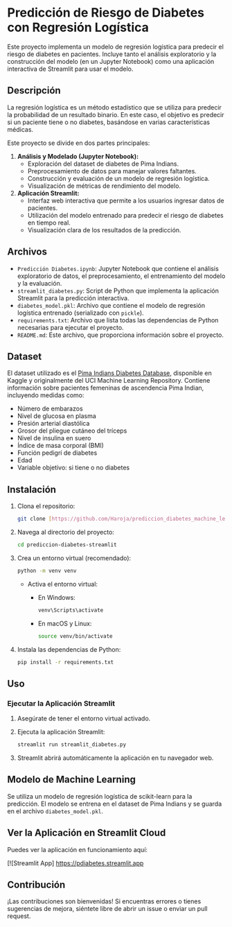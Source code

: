 # Predicción de Riesgo de Diabetes con Regresión Logística

Este proyecto implementa un modelo de regresión logística para predecir el riesgo de diabetes en pacientes. Incluye tanto el análisis exploratorio y la construcción del modelo (en un Jupyter Notebook) como una aplicación interactiva de Streamlit para usar el modelo.

## Descripción

La regresión logística es un método estadístico que se utiliza para predecir la probabilidad de un resultado binario. En este caso, el objetivo es predecir si un paciente tiene o no diabetes, basándose en varias características médicas.

Este proyecto se divide en dos partes principales:

1.  **Análisis y Modelado (Jupyter Notebook):**
    * Exploración del dataset de diabetes de Pima Indians.
    * Preprocesamiento de datos para manejar valores faltantes.
    * Construcción y evaluación de un modelo de regresión logística.
    * Visualización de métricas de rendimiento del modelo.
2.  **Aplicación Streamlit:**
    * Interfaz web interactiva que permite a los usuarios ingresar datos de pacientes.
    * Utilización del modelo entrenado para predecir el riesgo de diabetes en tiempo real.
    * Visualización clara de los resultados de la predicción.

## Archivos

* `Predicción Diabetes.ipynb`: Jupyter Notebook que contiene el análisis exploratorio de datos, el preprocesamiento, el entrenamiento del modelo y la evaluación.
* `streamlit_diabetes.py`: Script de Python que implementa la aplicación Streamlit para la predicción interactiva.
* `diabetes_model.pkl`: Archivo que contiene el modelo de regresión logística entrenado (serializado con `pickle`).
* `requirements.txt`: Archivo que lista todas las dependencias de Python necesarias para ejecutar el proyecto.
* `README.md`: Este archivo, que proporciona información sobre el proyecto.

## Dataset

El dataset utilizado es el [Pima Indians Diabetes Database](https://www.kaggle.com/uciml/pima-indians-diabetes-database), disponible en Kaggle y originalmente del UCI Machine Learning Repository. Contiene información sobre pacientes femeninas de ascendencia Pima Indian, incluyendo medidas como:

* Número de embarazos
* Nivel de glucosa en plasma
* Presión arterial diastólica
* Grosor del pliegue cutáneo del tríceps
* Nivel de insulina en suero
* Índice de masa corporal (BMI)
* Función pedigrí de diabetes
* Edad
* Variable objetivo: si tiene o no diabetes

## Instalación

1.  Clona el repositorio:

    ```bash
    git clone [https://github.com/Haroja/prediccion_diabetes_machine_learning_streamlit.git](https://github.com/Haroja/prediccion-diabetes-streamlit.git)
    ```

2.  Navega al directorio del proyecto:

    ```bash
    cd prediccion-diabetes-streamlit
    ```

3.  Crea un entorno virtual (recomendado):

    ```bash
    python -m venv venv
    ```

    * Activa el entorno virtual:
        * En Windows:

            ```bash
            venv\Scripts\activate
            ```

        * En macOS y Linux:

            ```bash
            source venv/bin/activate
            ```

4.  Instala las dependencias de Python:

    ```bash
    pip install -r requirements.txt
    ```

## Uso

### Ejecutar la Aplicación Streamlit

1.  Asegúrate de tener el entorno virtual activado.
2.  Ejecuta la aplicación Streamlit:

    ```bash
    streamlit run streamlit_diabetes.py
    ```

3.  Streamlit abrirá automáticamente la aplicación en tu navegador web.


## Modelo de Machine Learning

Se utiliza un modelo de regresión logística de scikit-learn para la predicción. El modelo se entrena en el dataset de Pima Indians y se guarda en el archivo `diabetes_model.pkl`.

## Ver la Aplicación en Streamlit Cloud

Puedes ver la aplicación en funcionamiento aquí:

[![Streamlit App] https://pdiabetes.streamlit.app

## Contribución

¡Las contribuciones son bienvenidas! Si encuentras errores o tienes sugerencias de mejora, siéntete libre de abrir un issue o enviar un pull request.

